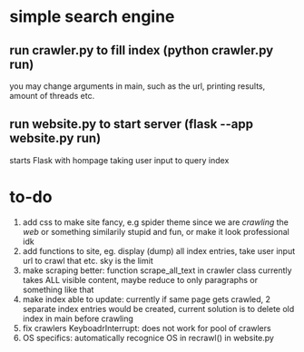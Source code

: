 # simple search engine

## run crawler.py to fill index (python crawler.py run)
you may change arguments in main, such as the url, printing results, amount of threads etc.

## run website.py to start server (flask --app website.py run)
starts Flask with hompage taking user input to query index


# to-do
1. add css to make site fancy, e.g spider theme since we are *crawling* the *web* or something similarily stupid and fun, or make it look professional idk
2. add functions to site, eg. display (dump) all index entries, take user input url to crawl that etc. sky is the limit 
3. make scraping better: function scrape\_all\_text in crawler class currently takes ALL visible content, maybe reduce to only paragraphs or something like that
4. make index able to update: currently if same page gets crawled, 2 separate index entries would be created, current solution is to delete old index in main before crawling
5. fix crawlers KeyboadrInterrupt: does not work for pool of crawlers 
6. OS specifics: automatically recognice OS in recrawl() in website.py
